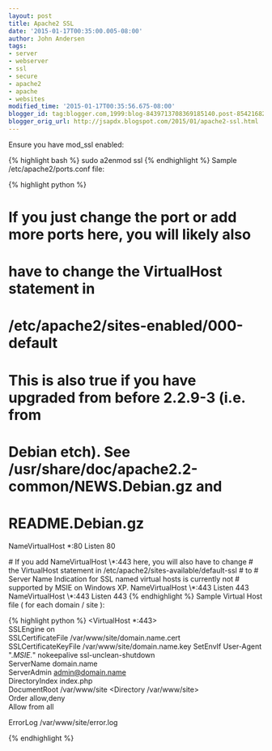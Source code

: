 ```yaml
---
layout: post
title: Apache2 SSL
date: '2015-01-17T00:35:00.005-08:00'
author: John Andersen
tags:
- server
- webserver
- ssl
- secure
- apache2
- apache
- websites
modified_time: '2015-01-17T00:35:56.675-08:00'
blogger_id: tag:blogger.com,1999:blog-8439713708369185140.post-8542168280041778262
blogger_orig_url: http://jsapdx.blogspot.com/2015/01/apache2-ssl.html
---
```


Ensure you have mod_ssl enabled:

{% highlight bash %}
sudo a2enmod ssl
{% endhighlight %}
Sample /etc/apache2/ports.conf file:

{% highlight python %}
# If you just change the port or add more ports here, you will likely also
# have to change the VirtualHost statement in
# /etc/apache2/sites-enabled/000-default
# This is also true if you have upgraded from before 2.2.9-3 (i.e. from
# Debian etch). See /usr/share/doc/apache2.2-common/NEWS.Debian.gz and
# README.Debian.gz

NameVirtualHost *:80
Listen 80

<IfModule mod_ssl.c>
  # If you add NameVirtualHost \*:443 here, you will also have to change
  # the VirtualHost statement in /etc/apache2/sites-available/default-ssl
  # to <VirtualHost \*:443>
  # Server Name Indication for SSL named virtual hosts is currently not
  # supported by MSIE on Windows XP.
  NameVirtualHost \*:443
  Listen 443
</IfModule>

<IfModule mod_gnutls.c>
  NameVirtualHost \*:443
  Listen 443
</IfModule>
{% endhighlight %}
Sample Virtual Host file ( for each domain / site ):

{% highlight python %}
<VirtualHost *:443>  
  SSLEngine on  
  SSLCertificateFile /var/www/site/domain.name.cert  
  SSLCertificateKeyFile /var/www/site/domain.name.key
  SetEnvIf User-Agent ".*MSIE.*" nokeepalive ssl-unclean-shutdown  
  ServerName domain.name  
  ServerAdmin admin@domain.name  
  DirectoryIndex index.php  
  DocumentRoot /var/www/site
  <Directory /var/www/site>  
    Order allow,deny  
    Allow from all  
  </Directory>  

  ErrorLog /var/www/site/error.log  
</VirtualHost>  

{% endhighlight %}
